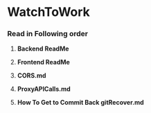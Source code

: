 # WatchToWork

### Read in Following order

1. **Backend ReadMe**

2. **Frontend ReadMe**

3. **CORS.md**

4. **ProxyAPICalls.md**

5. **How To Get to Commit Back gitRecover.md**